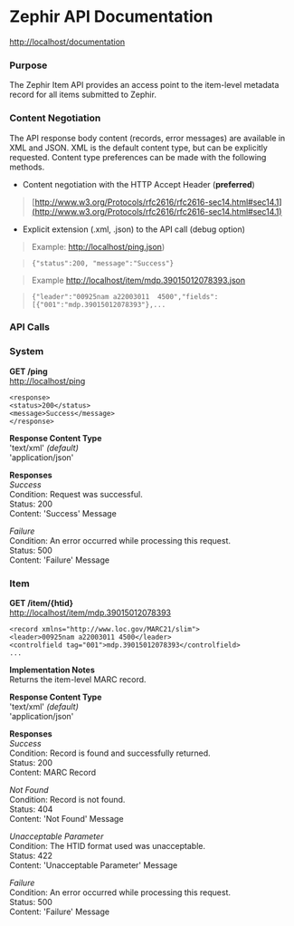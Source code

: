 
# Zephir API Documentation
[http://localhost/documentation](http://localhost/documentation)

### Purpose
The Zephir Item API provides an access point to the item-level metadata record for all 
items submitted to Zephir.

### Content Negotiation
The API response body content (records, error messages) are available in XML and JSON. 
XML is the default content type, but can be explicitly requested. Content type
preferences can be made with the following methods.

* Content negotiation with the HTTP Accept Header (__preferred__)

> [http://www.w3.org/Protocols/rfc2616/rfc2616-sec14.html#sec14.1](http://www.w3.org/Protocols/rfc2616/rfc2616-sec14.html#sec14.1)

* Explicit extension (.xml, .json) to the API call (debug option)

> Example: [http://localhost/ping.json](http://localhost/ping.json))  

>     {"status":200, "message":"Success"}

> Example [http://localhost/item/mdp.39015012078393.json](http://localhost/item/mdp.39015012078393.json)

>     {"leader":"00925nam a22003011  4500","fields":[{"001":"mdp.39015012078393"},...

### API Calls

### System

__GET /ping__  
[http://localhost/ping](http://localhost/ping)

    <response>
    <status>200</status>
    <message>Success</message>
    </response>

__Response Content Type__  
'text/xml' *(default)*  
'application/json'  

__Responses__  
*Success*  
Condition: Request was successful.  
Status: 200  
Content: 'Success' Message  

*Failure*  
Condition: An error occurred while processing this request.  
Status: 500  
Content: 'Failure' Message 

### Item

__GET /item/{htid}__  
[http://localhost/item/mdp.39015012078393](http://localhost/item/mdp.39015012078393)

    <record xmlns="http://www.loc.gov/MARC21/slim">
    <leader>00925nam a22003011 4500</leader>
    <controlfield tag="001">mdp.39015012078393</controlfield>
    ...

__Implementation Notes__  
Returns the item-level MARC record.

__Response Content Type__  
'text/xml' *(default)*  
'application/json'  

__Responses__  
*Success*  
Condition: Record is found and successfully returned.  
Status: 200  
Content: MARC Record

*Not Found*  
Condition: Record is not found.  
Status: 404  
Content: 'Not Found' Message

*Unacceptable Parameter*  
Condition: The HTID format used was unacceptable.  
Status: 422  
Content: 'Unacceptable Parameter' Message

*Failure*  
Condition: An error occurred while processing this request.  
Status: 500   
Content: 'Failure' Message 